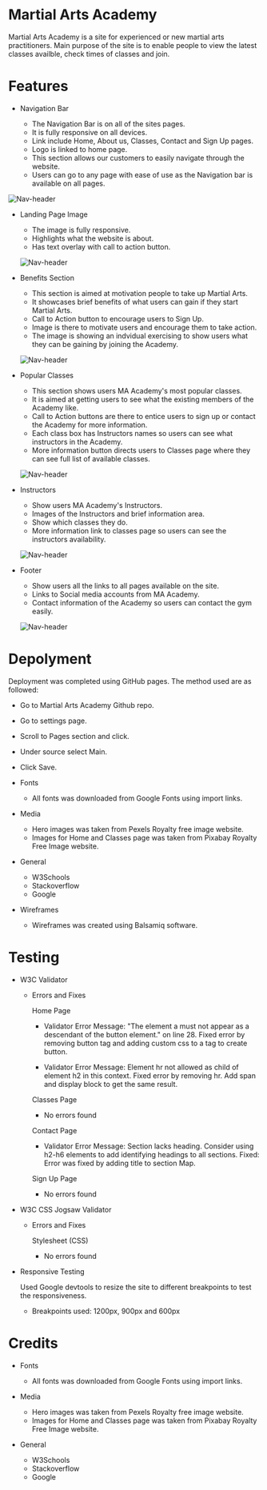 # Martial Arts Academy

Martial Arts Academy is a site for experienced or new martial arts practitioners. Main purpose of the site is to enable people to view the latest classes availble, check times of classes and join.

# Features

* Navigation Bar

    * The Navigation Bar is on all of the sites pages. 
    * It is fully responsive on all devices.
    * Link include Home, About us, Classes, Contact and Sign Up pages.
    * Logo is linked to home page.
    * This section allows our customers to easily navigate through the website.
    * Users can go to any page with ease of use as the Navigation bar is available on all pages.

![Nav-header](assets/images/screenshots/Navigation-bar.png)

* Landing Page Image

    * The image is fully responsive. 
    * Highlights what the website is about.
    * Has text overlay with call to action button.

    ![Nav-header](assets/images/screenshots/hero-image.png)


* Benefits Section

    * This section is aimed at motivation people to take up Martial Arts.
    * It showcases brief benefits of what users can gain if they start Martial Arts.
    * Call to Action button to encourage users to Sign Up.
    * Image is there to motivate users and encourage them to take action.
    * The image is showing an indvidual exercising to show users what they can be gaining by joining the Academy.

    ![Nav-header](assets/images/screenshots/benefits-section.png)

* Popular Classes

    * This section shows users MA Academy's most popular classes.
    * It is aimed at getting users to see what the existing members of the Academy like.
    * Call to Action buttons are there to entice users to sign up or contact the Academy for more information.
    * Each class box has Instructors names so users can see what instructors in the Academy.
    * More information button directs users to Classes page where they can see full list of available classes.

    ![Nav-header](assets/images/screenshots/popular-classes.png)

* Instructors

    * Show users MA Academy's Instructors.
    * Images of the Instructors and brief information area.
    * Show which classes they do.
    * More information link to classes page so users can see the instructors availability.

    ![Nav-header](assets/images/screenshots/popular-classes.png)

* Footer 

    * Show users all the links to all pages available on the site.
    * Links to Social media accounts from MA Academy.
    * Contact information of the Academy so users can contact the gym easily.

    ![Nav-header](assets/images/screenshots/popular-classes.png)

# Depolyment

Deployment was completed using GitHub pages. The method used are as followed:

* Go to Martial Arts Academy Github repo.
* Go to settings page.
* Scroll to Pages section and click.
* Under source select Main. 
* Click Save.

* Fonts

    * All fonts was downloaded from Google Fonts using import links.

* Media
    
    * Hero images was taken from Pexels Royalty free image website.
    * Images for Home and Classes page was taken from Pixabay Royalty Free Image website.

* General

    * W3Schools
    * Stackoverflow
    * Google

* Wireframes

    * Wireframes was created using Balsamiq software.

# Testing

* W3C Validator

    * Errors and Fixes

        Home Page
    
        * Validator Error Message: "The element a must not appear as a descendant of the button element." on line 28. Fixed error by removing button tag and adding custom css to a tag to create button.

        * Validator Error Message: Element hr not allowed as child of element h2 in this context. Fixed error by removing hr. Add span and display block to get the same result.

        Classes Page

        * No errors found

        Contact Page

        * Validator Error Message: Section lacks heading. Consider using h2-h6 elements to add identifying headings to all sections. Fixed: Error was fixed by adding title to section Map. 

        Sign Up Page
        * No errors found

* W3C CSS Jogsaw Validator 
    
    * Errors and Fixes

        Stylesheet (CSS)
        * No errors found

* Responsive Testing

    Used Google devtools to resize the site to different breakpoints to test the responsiveness.

    * Breakpoints used: 1200px, 900px and 600px

# Credits

* Fonts

    * All fonts was downloaded from Google Fonts using import links.

* Media
    
    * Hero images was taken from Pexels Royalty free image website.
    * Images for Home and Classes page was taken from Pixabay Royalty Free Image website.

* General

    * W3Schools
    * Stackoverflow
    * Google


        







